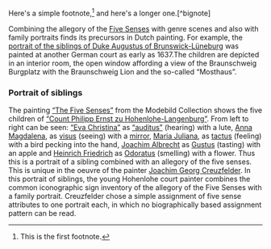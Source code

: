 Here's a simple footnote,[^1] and here's a longer one.[^bignote]

    
Combining the allegory of the [Five Senses](10614) with genre scenes and also with family portraits finds its precursors in Dutch painting. For example, the [portrait of the siblings of Duke Augustus of Brunswick-Lüneburg](209) was painted at another German court as early as 1637.The children are depicted in an interior room, the open window affording a view of the Braunschweig Burgplatz with the Braunschweig Lion and the so-called “Mosthaus”.
### Portrait of siblings
The painting [“The Five Senses”](159) from the Modebild Collection shows the five children of  [“Count Philipp Ernst zu Hohenlohe-Langenburg”](9499).
From left to right can be seen: [“Eva Christina”](9390) as [“auditus”](10613) (hearing) with a lute, 
[Anna Magdalena](9499), as  [visus](10536) (seeing) with a [mirror](10946), [Maria Juliana](), as [tactus](10586) (feeling) with a bird pecking into the hand, [Joachim Albrecht]() as [Gustus](10913) (tasting) with an apple and [Heinrich Friedrich]() as [Odoratus](10917) (smelling) with a flower. Thus this is a portrait of a sibling combined with an allegory of the five senses. This is unique in the oeuvre of the painter [Joachim Georg Creuzfelder](9350). In this portrait of siblings, the young Hohenlohe court painter combines the common iconographic sign inventory of the allegory of the Five Senses with a family portrait. Creuzfelder chose a simple assignment of five sense attributes to one portrait each, in which no biographically based assignment pattern can be read.

[^1]: This is the first footnote.
